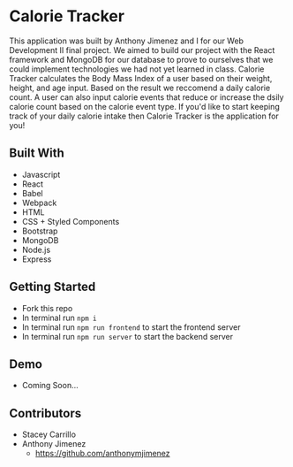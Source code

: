 # Calorie Tracker
This application was built by Anthony Jimenez and I for our Web Development II final project. We aimed to build our project with the React framework and MongoDB for our database to prove to ourselves that we could implement technologies we had not yet learned in class. Calorie Tracker calculates the Body Mass Index of a user based on their weight, height, and age input. Based on the result we reccomend a daily calorie count. A user can also input calorie events that reduce or increase the dsily calorie count based on the calorie event type. If you'd like to start keeping track of your daily calorie intake then Calorie Tracker is the application for you! 

## Built With
- Javascript
- React
- Babel 
- Webpack
- HTML
- CSS + Styled Components 
- Bootstrap 
- MongoDB
- Node.js
- Express

## Getting Started
- Fork this repo 
- In terminal run `npm i`
- In terminal run `npm run frontend` to start the frontend server
- In terminal run `npm run server` to start the backend server

## Demo
- Coming Soon...

## Contributors
- Stacey Carrillo 
- Anthony Jimenez 
  - https://github.com/anthonymjimenez

